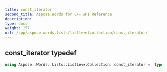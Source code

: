 ```yaml
---
title: const_iterator
second_title: Aspose.Words for C++ API Reference
description: 
type: docs
weight: 157
url: /cpp/aspose.words.lists/listlevelcollection/const_iterator/
---
```

## const_iterator typedef




```cpp
using Aspose::Words::Lists::ListLevelCollection::const_iterator =  typename iterator_holder_type::const_iterator
```

